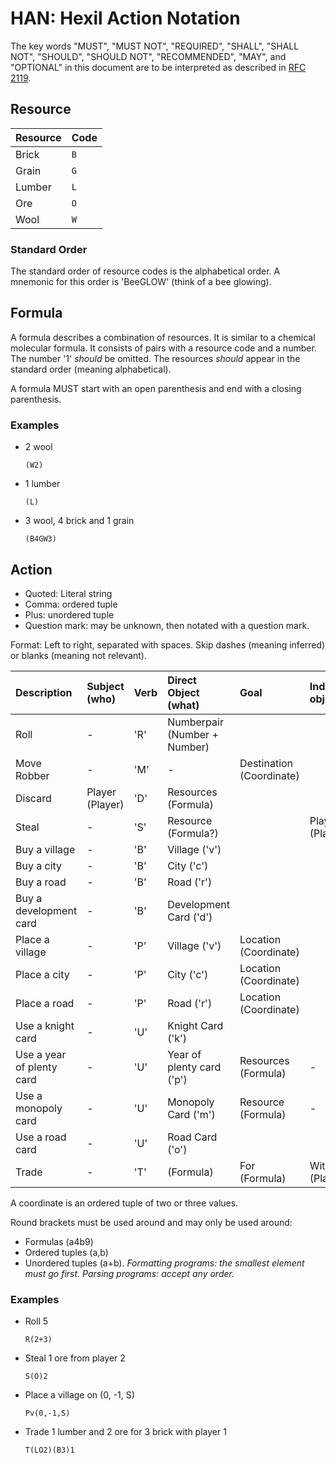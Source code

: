 # HAN: Hexil Action Notation

The key words "MUST", "MUST NOT", "REQUIRED", "SHALL", "SHALL NOT", "SHOULD",
"SHOULD NOT", "RECOMMENDED", "MAY", and "OPTIONAL" in this document are to be
interpreted as described in [RFC 2119](https://www.ietf.org/rfc/rfc2119.txt).

## Resource

| Resource | Code |
| -------- | ---- |
| Brick    | `B`  |
| Grain    | `G`  |
| Lumber   | `L`  |
| Ore      | `O`  |
| Wool     | `W`  |

### Standard Order

The standard order of resource codes is the alphabetical order. A mnemonic for
this order is 'BeeGLOW' (think of a bee glowing).

## Formula

A formula describes a combination of resources. It is similar to a chemical
molecular formula. It consists of pairs with a resource code and a number. The
number '1' _should_ be omitted. The resources _should_ appear in the
standard order (meaning alphabetical).

A formula MUST start with an open parenthesis and end with a closing
parenthesis.

### Examples

-   2 wool

    `(W2)`

-   1 lumber

    `(L)`

-   3 wool, 4 brick and 1 grain

    `(B4GW3)`

## Action

-   Quoted: Literal string
-   Comma: ordered tuple
-   Plus: unordered tuple
-   Question mark: may be unknown, then notated with a question mark.

Format: Left to right, separated with spaces. Skip dashes (meaning inferred) or
blanks (meaning not relevant).

| Description               | Subject (who)   | Verb | Direct Object (what)         | Goal                     | Indirect object |
| :------------------------ | :-------------- | :--- | :--------------------------- | :----------------------- | :-------------- |
| Roll                      | -               | 'R'  | Numberpair (Number + Number) |                          |                 |
| Move Robber               | -               | 'M'  | -                            | Destination (Coordinate) |                 |
| Discard                   | Player (Player) | 'D'  | Resources (Formula)          |                          |                 |
| Steal                     | -               | 'S'  | Resource (Formula?)          |                          | Player (Player) |
| Buy a village             | -               | 'B'  | Village ('v')                |                          |                 |
| Buy a city                | -               | 'B'  | City ('c')                   |                          |                 |
| Buy a road                | -               | 'B'  | Road ('r')                   |                          |                 |
| Buy a development card    | -               | 'B'  | Development Card ('d')       |                          |                 |
| Place a village           | -               | 'P'  | Village ('v')                | Location (Coordinate)    |                 |
| Place a city              | -               | 'P'  | City ('c')                   | Location (Coordinate)    |                 |
| Place a road              | -               | 'P'  | Road ('r')                   | Location (Coordinate)    |                 |
| Use a knight card         | -               | 'U'  | Knight Card ('k')            |                          |                 |
| Use a year of plenty card | -               | 'U'  | Year of plenty card ('p')    | Resources (Formula)      | -               |
| Use a monopoly card       | -               | 'U'  | Monopoly Card ('m')          | Resource (Formula)       | -               |
| Use a road card           | -               | 'U'  | Road Card ('o')              |                          |                 |
| Trade                     | -               | 'T'  | (Formula)                    | For (Formula)            | With (Player)   |

A coordinate is an ordered tuple of two or three values.

Round brackets must be used around and may only be used around:

-   Formulas (a4b9)
-   Ordered tuples (a,b)
-   Unordered tuples (a+b). _Formatting programs: the smallest element must go
    first. Parsing programs: accept any order._

### Examples

-   Roll 5

    `R(2+3)`

-   Steal 1 ore from player 2

    `S(O)2`

-   Place a village on (0, -1, S)

    `Pv(0,-1,S)`

-   Trade 1 lumber and 2 ore for 3 brick with player 1

    `T(LO2)(B3)1`
